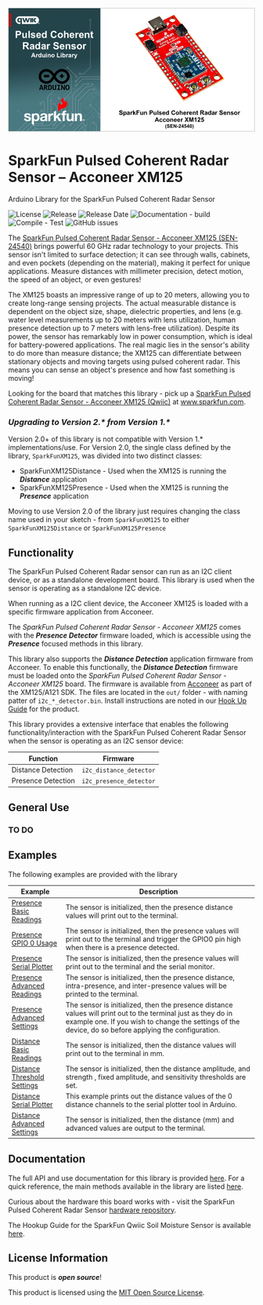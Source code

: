 
![SparkFun Pulsed Coherent Radar Sensor – Acconeer XM125 (Qwiic)](docs/images/gh-banner-2025-xm125.png "SparkFun Pulsed Coherent Radar Sensor")

# SparkFun Pulsed Coherent Radar Sensor – Acconeer XM125

Arduino Library for the SparkFun Pulsed Coherent Radar Sensor 

![License](https://img.shields.io/github/license/sparkfun/SparkFun_Qwiic_XM125_Arduino_Library)
![Release](https://img.shields.io/github/v/release/sparkfun/SparkFun_Qwiic_XM125_Arduino_Library)
![Release Date](https://img.shields.io/github/release-date/sparkfun/SparkFun_Qwiic_XM125_Arduino_Library)
![Documentation - build](https://img.shields.io/github/actions/workflow/status/sparkfun/SparkFun_Qwiic_XM125_Arduino_Library/build-deploy-ghpages.yml?label=doc%20build)
![Compile - Test](https://img.shields.io/github/actions/workflow/status/sparkfun/SparkFun_Qwiic_XM125_Arduino_Library/test-compile-sketch.yml?label=compile%20test)
![GitHub issues](https://img.shields.io/github/issues/sparkfun/SparkFun_Qwiic_XM125_Arduino_Library)


The [SparkFun Pulsed Coherent Radar Sensor - Acconeer XM125 (SEN-24540)](https://www.sparkfun.com/sparkfun-pulsed-coherent-radar-sensor-acconeer-xm125-qwiic.html) brings powerful 60 GHz radar technology to your projects. This sensor isn't limited to surface detection; it can see through walls, cabinets, and even pockets (depending on the material), making it perfect for unique applications. Measure distances with millimeter precision, detect motion, the speed of an object, or even gestures!

The XM125 boasts an impressive range of up to 20 meters, allowing you to create long-range sensing projects. The actual measurable distance is dependent on the object size, shape, dielectric properties, and lens (e.g. water level measurements up to 20 meters with lens utilization, human presence detection up to 7 meters with lens-free utilization). Despite its power, the sensor has remarkably low in power consumption, which is ideal for battery-powered applications. The real magic lies in the sensor's ability to do more than measure distance; the XM125 can differentiate between stationary objects and moving targets using pulsed coherent radar. This means you can sense an object's presence and how fast something is moving!

Looking for the board that matches this library - pick up a [SparkFun Pulsed Coherent Radar Sensor - Acconeer XM125 (Qwiic)](https://www.sparkfun.com/sparkfun-pulsed-coherent-radar-sensor-acconeer-xm125-qwiic.html) at www.sparkfun.com.

### *Upgrading to Version 2.\* from Version 1.\**

Version 2.0+ of this library is not compatible with Version 1.* implementations/use. For Version 2.0, the single class defined by the library, `SparkFunXM125`, was divided into two distinct classes:

*  SparkFunXM125Distance - Used when the XM125 is running the ***Distance*** application
*  SparkFunXM125Presence - Used when the XM125 is running the ***Presence*** application

Moving to use Version 2.0 of the library just requires changing the class name used in your sketch - from `SparkFunXM125` to either `SparkFunXM125Distance` or `SparkFunXM125Presence`

## Functionality

The SparkFun Pulsed Coherent Radar sensor can run as an I2C client device, or as a standalone development board. This library is used when the sensor is operating as a standalone I2C device. 

When running as a I2C client device, the Acconeer XM125 is loaded with a specific firmware application from Acconeer. 

The *SparkFun Pulsed Coherent Radar Sensor - Acconeer XM125* comes with the ***Presence Detector*** firmware loaded, which is accessible using the ***Presence*** focused methods in this library. 

This library also supports the ***Distance Detection*** application firmware from Acconeer. To enable this functionally, the ***Distance Detection*** firmware must be loaded onto the *SparkFun Pulsed Coherent Radar Sensor - Acconeer XM125* board. The firmware is available from [Acconeer](https://developer.acconeer.com/home/a121-docs-software/xm125-xe125/) as part of the XM125/A121 SDK. The files are located in the `out/` folder - with naming patter of `i2c_*_detector.bin`. Install instructions are noted in our [Hook Up Guide](https://docs.sparkfun.com/SparkFun_Qwiic_Pulsed_Radar_Sensor_XM125/introduction/) for the product.


This library provides a extensive interface that enables the following functionality/interaction with the SparkFun Pulsed Coherent Radar Sensor when the sensor is operating as an I2C sensor device:

|Function|Firmware|
|---|---|
|Distance Detection | `i2c_distance_detector` |
|Presence Detection | `i2c_presence_detector` |

## General Use

### TO DO


## Examples

The following examples are provided with the library

| Example | Description |
|---|---|
|[Presence Basic Readings](examples/Example01_PresenceBasicReadings/Example01_PresenceBasicReadings.ino)| The sensor is initialized, then the presence distance values will print out to the terminal.|
| [Presence GPIO 0 Usage](examples/Example02_PresenceGPIO0Usage/Example02_PresenceGPIO0Usage.ino)|The sensor is initialized, then the presence values will print out to the terminal and trigger the GPIO0 pin high when there is a presence detected. |
|[Presence Serial Plotter](examples/Example03_PresenceSerialPlotter/Example03_PresenceSerialPlotter.ino)|The sensor is initialized, then the presence values will print out to the terminal and the serial monitor.|
|[Presence Advanced Readings](examples/Example04_PresenceAdvancedReadings/Example04_PresenceAdvancedReadings.ino)|The sensor is initialized, then the presence distance, intra-presence, and inter-presence values will be printed to the terminal.|
|[Presence Advanced Settings](examples/Example05_PresenceAdvancedSettings/Example05_PresenceAdvancedSettings.ino)|The sensor is initialized, then the presence distance values will print out to the terminal just as they do in example one. If you wish to change the settings of the device, do so before applying the configuration.|
|[Distance Basic Readings](examples/Example06_DistanceBasicReadings/Example06_DistanceBasicReadings.ino)|The sensor is initialized, then the distance values will print out to the terminal in mm. |
|[Distance Threshold Settings](examples/Example07_DistanceThresholdSettings/Example07_DistanceThresholdSettings.ino)|The sensor is initialized, then the distance amplitude, and strength , fixed amplitude, and sensitivity thresholds are set. |
|[Distance Serial Plotter](examples/Example08_DistanceSerialPlotter/Example08_DistanceSerialPlotter.ino)|This example prints out the distance values of the 0 distance channels to the serial plotter tool in Arduino.|
|[Distance Advanced Settings](examples/Example09_DistanceAdvancedSettings/Example09_DistanceAdvancedSettings.ino)|The sensor is initialized, then the distance (mm) and advanced values are output to the terminal. |
  

## Documentation

The full API and use documentation for this library is provided [here](https://docs.sparkfun.com/SparkFun_Qwiic_XM125_Arduino_Library/). For a quick reference, the main methods available in the library are listed [here](https://docs.sparkfun.com/SparkFun_Qwiic_XM125_Arduino_Library/class_qw_dev_x_m125.html).

Curious about the hardware this board works with - visit the SparkFun Pulsed Coherent Radar Sensor [hardware repository](https://github.com/sparkfun/SparkFun_Qwiic_Pulsed_Radar_Sensor_XM125).

The Hookup Guide for the SparkFun Qwiic Soil Moisture Sensor is available [here](https://docs.sparkfun.com/SparkFun_Qwiic_Pulsed_Radar_Sensor_XM125/introduction/).

## License Information

This product is ***open source***!

This product is licensed using the [MIT Open Source License](https://opensource.org/license/mit). 


